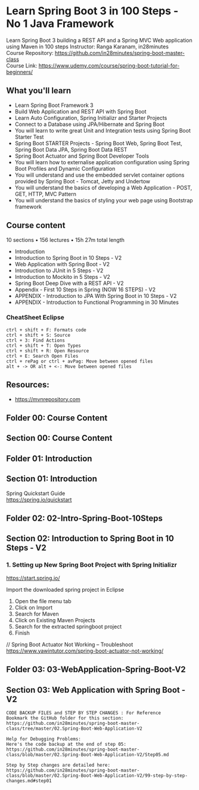# Learn Spring Boot 3 in 100 Steps - No 1 Java Framework

Learn Spring Boot 3 building a REST API and a Spring MVC Web application using Maven in 100 steps
Instructor: Ranga Karanam, in28minutes  
Course Repository: https://github.com/in28minutes/spring-boot-master-class  
Course Link: https://www.udemy.com/course/spring-boot-tutorial-for-beginners/

## What you'll learn

- Learn Spring Boot Framework 3
- Build Web Application and REST API with Spring Boot
- Learn Auto Configuration, Spring Initializr and Starter Projects
- Connect to a Database using JPA/Hibernate and Spring Boot
- You will learn to write great Unit and Integration tests using Spring Boot Starter Test
- Spring Boot STARTER Projects - Spring Boot Web, Spring Boot Test, Spring Boot Data JPA, Spring Boot Data REST
- Spring Boot Actuator and Spring Boot Developer Tools
- You will learn how to externalise application configuration using Spring Boot Profiles and Dynamic Configuration
- You will understand and use the embedded servlet container options provided by Spring Boot - Tomcat, Jetty and Undertow
- You will understand the basics of developing a Web Application - POST, GET, HTTP, MVC Pattern
- You will understand the basics of styling your web page using Bootstrap framework

## Course content

10 sections • 156 lectures • 15h 27m total length

- Introduction
- Introduction to Spring Boot in 10 Steps - V2
- Web Application with Spring Boot - V2
- Introduction to JUnit in 5 Steps - V2
- Introduction to Mockito in 5 Steps - V2
- Spring Boot Deep Dive with a REST API - V2
- Appendix - First 10 Steps in Spring (NOW 16 STEPS) - V2
- APPENDIX - Introduction to JPA With Spring Boot in 10 Steps - V2
- APPENDIX - Introduction to Functional Programming in 30 Minutes

### CheatSheet Eclipse

```
ctrl + shift + F: Formats code
ctrl + shift + S: Source
ctrl + 3: Find Actions
ctrl + shift + T: Open Types
ctrl + shift + R: Open Resource
ctrl + E: Search Open Files
ctrl + rePag or ctrl + avPag: Move between opened files
alt + -> OR alt + <-: Move between opened files
```

## Resources:

- https://mvnrepository.com

## Folder 00: Course Content

## Section 00: Course Content

## Folder 01: Introduction

## Section 01: Introduction

Spring Quickstart Guide  
https://spring.io/quickstart

## Folder 02: 02-Intro-Spring-Boot-10Steps

## Section 02: Introduction to Spring Boot in 10 Steps - V2

### 1. Setting up New Spring Boot Project with Spring Initializr

https://start.spring.io/

Import the downloaded spring project in Eclipse

1. Open the file menu tab
2. Click on Import
3. Search for Maven
4. Click on Existing Maven Projects
5. Search for the extracted springboot project
6. Finish

// Spring Boot Actuator Not Working – Troubleshoot  
https://www.yawintutor.com/spring-boot-actuator-not-working/

## Folder 03: 03-WebApplication-Spring-Boot-V2

## Section 03: Web Application with Spring Boot - V2

```
CODE BACKUP FILES and STEP BY STEP CHANGES : For Reference
Bookmark the GitHub folder for this section: https://github.com/in28minutes/spring-boot-master-class/tree/master/02.Spring-Boot-Web-Application-V2

Help for Debugging Problems:
Here's the code backup at the end of step 05: https://github.com/in28minutes/spring-boot-master-class/blob/master/02.Spring-Boot-Web-Application-V2/Step05.md

Step by Step changes are detailed here: https://github.com/in28minutes/spring-boot-master-class/blob/master/02.Spring-Boot-Web-Application-V2/99-step-by-step-changes.md#step01
```
